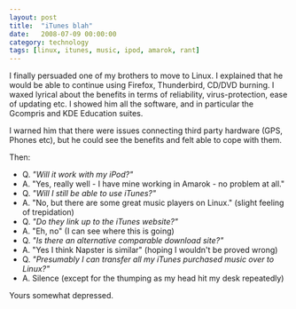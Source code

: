 ```yaml
---
layout: post
title:  "iTunes blah"
date:   2008-07-09 00:00:00
category: technology 
tags: [linux, itunes, music, ipod, amarok, rant]
---
```


I finally persuaded one of my brothers to move to Linux.  I explained that he would be able to continue using Firefox, Thunderbird, CD/DVD burning.  I waxed lyrical about the benefits in terms of reliability, virus-protection, ease of updating etc.  I showed him all the software, and in particular the Gcompris and KDE Education suites.

I warned him that there were issues connecting third party hardware (GPS, Phones etc), but he could see the benefits and felt able to cope with them.

<!--more-->

Then:

   * Q. *"Will it work with my iPod?"*
   * A. "Yes, really well - I have mine working in Amarok - no problem at all."
   * Q. *"Will I still be able to use iTunes?"*
   * A. "No, but there are some great music players on Linux." (slight feeling of trepidation)
   * Q. *"Do they link up to the iTunes website?"*
   * A. "Eh, no" (I can see where this is going)
   * Q. *"Is there an alternative comparable download site?"*
   * A. "Yes I think Napster is similar" (hoping I wouldn't be proved wrong)
   * Q. *"Presumably I can transfer all my iTunes purchased music over to Linux?"*
   * A. Silence (except for the thumping as my head hit my desk repeatedly)

Yours somewhat depressed.
